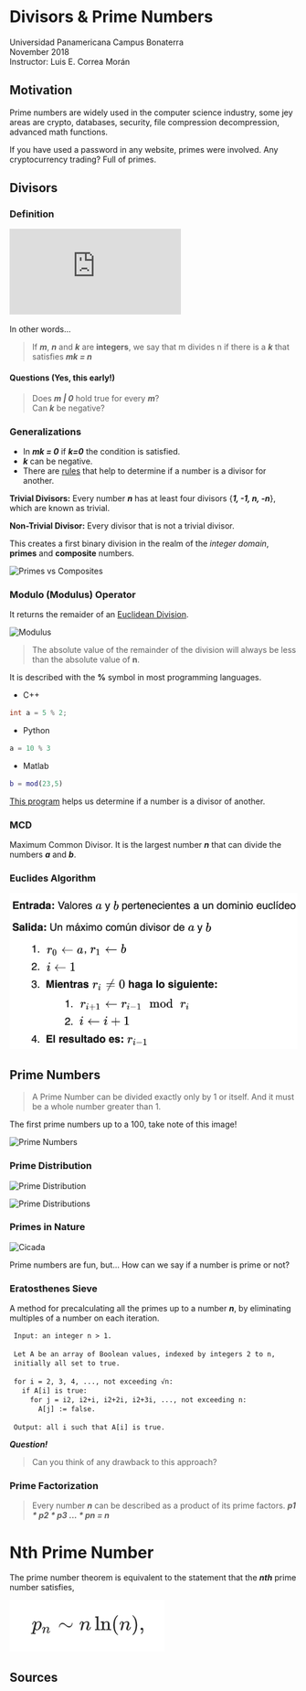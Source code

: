 # Divisors & Prime Numbers

Universidad Panamericana Campus Bonaterra  
November 2018  
Instructor: Luis E. Correa Morán  

## Motivation

Prime numbers are widely used in the computer science industry, some jey areas are crypto, databases, security, file compression decompression, advanced math functions.

If you have used a password in any website, primes were involved. Any cryptocurrency trading? Full of primes.  

## Divisors

### Definition

![Divisor Definition](https://latex.codecogs.com/png.latex?%5Cdpi%7B100%7D%20%5Clarge%20%5Ctext%7Bgiven%20that%20%7D%20%5Cbold%7Bm%2C%20n%2C%20k%7D%20%5Cin%20%5Cmathbb%7BI%7D%5C%5C%20%5C%5C%20%5Ctext%7Bit%20is%20said%20that%20%7D%20%5Cbold%7Bm%7D%20%5Ctext%7B%20is%20a%20divisor%20of%20%7D%20%5Cbold%7Bn%7D%5C%5C%20%5C%5C%20%5Ctext%7Bif%20there%20is%20a%20factor%20%7D%20%5Cbold%7Bk%7D%20%5Ctext%7B%20that%20satisfies%7D%5C%5C%20%5C%5C%20%5Cbold%7Bmk%20%3D%20n%7D%5C%5C%20%5C%5C%20%5Ctext%7BIt%20is%20said%20that%20%7D%5C%5C%20m%20%7C%20n)

In other words...  
> If ***m***, ***n*** and ***k*** are **integers**, we say that m divides n if there is a ***k*** that satisfies ***mk = n***  

#### Questions (Yes, this early!)

> Does ***m | 0*** hold true for every ***m***?  
> Can ***k*** be negative?

### Generalizations

* In ***mk = 0*** if ***k=0*** the condition is satisfied.  
* ***k*** can be negative.
* There are [rules](https://en.wikipedia.org/wiki/Divisibility_rule) that help to determine if a number is a divisor for another.  

**Trivial Divisors:** Every number ***n*** has at least four divisors {***1, -1, n, -n***}, which are known as trivial.

**Non-Trivial Divisor:** Every divisor that is not a trivial divisor.  

This creates a first binary division in the realm of the *integer domain*, **primes** and **composite** numbers.

![Primes vs Composites](https://upload.wikimedia.org/wikipedia/commons/thumb/f/f0/Primes-vs-composites.svg/468px-Primes-vs-composites.svg.png)

### Modulo (Modulus) Operator

It returns the remaider of an [Euclidean Division](https://en.wikipedia.org/wiki/Euclidean_division).

![Modulus](https://wikimedia.org/api/rest_v1/media/math/render/svg/26e400cfa04a88df0482f7e69b4e9304dabede4a)

> The absolute value of the remainder of the division will always be less than the absolute value of **n**.

It is described with the **%** symbol in most programming languages.

* C++  

```cpp
int a = 5 % 2;
```

* Python

```Python
a = 10 % 3
```

* Matlab

```Matlab
b = mod(23,5)
```

[This program](is_divisor.cpp) helps us determine if a number is a divisor of another.  

### MCD

Maximum Common Divisor. It is the largest number ***n*** that can divide the numbers ***a*** and ***b***.  

### Euclides Algorithm

![Euclides](images/euc.png)

## Prime Numbers

> A Prime Number can be divided exactly only by 1 or itself. And it must be a whole number greater than 1.

The first prime numbers up to a 100, take note of this image!

![Prime Numbers](https://itknowledgeexchange.techtarget.com/overheard/files/2018/01/primenumbers.jpg)

### Prime Distribution

![Prime Distribution](https://upload.wikimedia.org/wikipedia/commons/thumb/6/6e/Prime_number_theorem_absolute_error.svg/300px-Prime_number_theorem_absolute_error.svg.png)

![Prime Distributions](https://mikelove.files.wordpress.com/2008/06/primes.png)

### Primes in Nature

![Cicada](https://i.ytimg.com/vi/EWr8fzUz-Yw/maxresdefault.jpg)

Prime numbers are fun, but... How can we say if a number is prime or not?

### Eratosthenes Sieve

A method for precalculating all the primes up to a number ***n***, by eliminating multiples of a number on each iteration.  

```Pseudo
 Input: an integer n > 1.
 
 Let A be an array of Boolean values, indexed by integers 2 to n,
 initially all set to true.
 
 for i = 2, 3, 4, ..., not exceeding √n:
   if A[i] is true:
     for j = i2, i2+i, i2+2i, i2+3i, ..., not exceeding n:
       A[j] := false.
 
 Output: all i such that A[i] is true.
```

***Question!***  
> Can you think of any drawback to this approach?  

### Prime Factorization

> Every number ***n*** can be described as a product of its prime factors. ***p1 * p2 * p3 ... * pn = n***  

# Nth Prime Number


The prime number theorem is equivalent to the statement that the  ***nth*** prime number satisfies,

![Nth Prime](images/nthprime.png)



## Sources
